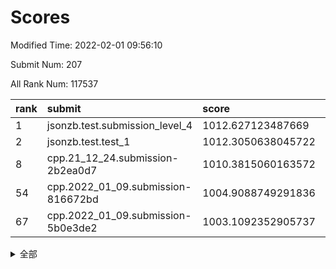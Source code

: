 # Scores

Modified Time: 2022-02-01 09:56:10

Submit Num: 207

All Rank Num: 117537

| rank |               submit               |       score        |       sigma        | pk_num |
| :--- | :--------------------------------- | :----------------- | :----------------- | :----- |
| 1    | jsonzb.test.submission_level_4     | 1012.627123487669  | 0.8142721444650527 | 2269   |
| 2    | jsonzb.test.test_1                 | 1012.3050638045722 | 0.8034291792506917 | 2270   |
| 8    | cpp.21_12_24.submission-2b2ea0d7   | 1010.3815060163572 | 0.7681563014374474 | 2272   |
| 54   | cpp.2022_01_09.submission-816672bd | 1004.9088749291836 | 0.7131666950238544 | 2273   |
| 67   | cpp.2022_01_09.submission-5b0e3de2 | 1003.1092352905737 | 0.7092451352435598 | 2270   |


<details>
<summary>全部</summary>

| rank |                 submit                 |       score        |       sigma        | pk_num |
| :--- | :------------------------------------- | :----------------- | :----------------- | :----- |
| 1    | jsonzb.test.submission_level_4         | 1012.627123487669  | 0.8142721444650527 | 2269   |
| 2    | jsonzb.test.test_1                     | 1012.3050638045722 | 0.8034291792506917 | 2270   |
| 3    | gobigger.level_3.submission_level_3_9  | 1010.9890692261876 | 0.7684841783767321 | 2273   |
| 4    | gobigger.level_3.submission_level_3_5  | 1010.5528154506812 | 0.7756669030481314 | 2269   |
| 5    | gobigger.level_3.submission_level_3_2  | 1010.5116685936229 | 0.7671311078666204 | 2270   |
| 6    | gobigger.level_3.submission_level_3_17 | 1010.4128178750801 | 0.7593390862960226 | 2269   |
| 7    | gobigger.level_3.submission_level_3_27 | 1010.3941755021335 | 0.7626460747853716 | 2272   |
| 8    | cpp.21_12_24.submission-2b2ea0d7       | 1010.3815060163572 | 0.7681563014374474 | 2272   |
| 9    | gobigger.level_3.submission_level_3_19 | 1009.8621085878891 | 0.7658538022169227 | 2269   |
| 10   | gobigger.level_3.submission_level_3_45 | 1009.8080913436955 | 0.767326974688078  | 2274   |
| 11   | gobigger.level_3.submission_level_3_25 | 1009.7865728866052 | 0.7587648290407216 | 2273   |
| 12   | gobigger.level_3.submission_level_3_31 | 1009.783820980596  | 0.7536064115287228 | 2275   |
| 13   | gobigger.level_3.submission_level_3_32 | 1009.7061382142049 | 0.7517917791517776 | 2270   |
| 14   | gobigger.level_3.submission_level_3_26 | 1009.6911750880336 | 0.7549264609643088 | 2268   |
| 15   | gobigger.level_3.submission_level_3_14 | 1009.6378158626202 | 0.7632896358375717 | 2269   |
| 16   | gobigger.level_3.submission_level_3_47 | 1009.634961723428  | 0.7540835824028528 | 2276   |
| 17   | gobigger.level_3.submission_level_3_20 | 1009.6229711661358 | 0.7586555462486025 | 2275   |
| 18   | gobigger.level_3.submission_level_3_42 | 1009.6046524079426 | 0.7804827737560058 | 2265   |
| 19   | gobigger.level_3.submission_level_3_23 | 1009.602533274839  | 0.7530435347104737 | 2277   |
| 20   | gobigger.level_3.submission_level_3_40 | 1009.5305711365891 | 0.7594526216285817 | 2271   |
| 21   | gobigger.level_3.submission_level_3_48 | 1009.5288413711936 | 0.7486835558309165 | 2274   |
| 22   | gobigger.level_3.submission_level_3_21 | 1009.4772341356604 | 0.7613171680134837 | 2271   |
| 23   | gobigger.level_3.submission_level_3_38 | 1009.4194400634976 | 0.7704969096944373 | 2273   |
| 24   | gobigger.level_3.submission_level_3_0  | 1009.3970403144979 | 0.7475958770476002 | 2271   |
| 25   | gobigger.level_3.submission_level_3_11 | 1009.3638047567977 | 0.7558634931318738 | 2276   |
| 26   | gobigger.level_3.submission_level_3_22 | 1009.358792872318  | 0.76414774514465   | 2274   |
| 27   | gobigger.level_3.submission_level_3_10 | 1009.346960741553  | 0.7520365480701423 | 2274   |
| 28   | gobigger.level_3.submission_level_3_39 | 1009.329021980285  | 0.7568601983999822 | 2272   |
| 29   | gobigger.level_3.submission_level_3_8  | 1009.3201158063033 | 0.7519006670318401 | 2270   |
| 30   | gobigger.level_3.submission_level_3_12 | 1009.2912673274432 | 0.7547495920271501 | 2276   |
| 31   | gobigger.level_3.submission_level_3_13 | 1009.2193032105921 | 0.7605108758163849 | 2272   |
| 32   | gobigger.level_3.submission_level_3_49 | 1009.2119067214077 | 0.7562065376394037 | 2267   |
| 33   | gobigger.level_3.submission_level_3_43 | 1009.2045176656993 | 0.748286073899111  | 2272   |
| 34   | gobigger.level_3.submission_level_3_44 | 1009.1818468359971 | 0.7577972265441467 | 2269   |
| 35   | gobigger.level_3.submission_level_3_29 | 1009.178735483153  | 0.7624395746541446 | 2272   |
| 36   | gobigger.level_3.submission_level_3_1  | 1009.1462850751581 | 0.7562813666641534 | 2272   |
| 37   | gobigger.level_3.submission_level_3_6  | 1009.1460321419277 | 0.7484252121510745 | 2274   |
| 38   | gobigger.level_3.submission_level_3_36 | 1009.1337610858168 | 0.7499752472987747 | 2270   |
| 39   | gobigger.level_3.submission_level_3_37 | 1009.0637902956105 | 0.7672571968710775 | 2270   |
| 40   | gobigger.level_3.submission_level_3_16 | 1009.03730228731   | 0.7578060933839617 | 2272   |
| 41   | gobigger.level_3.submission_level_3_34 | 1009.0265536645027 | 0.7497353584605516 | 2266   |
| 42   | gobigger.level_3.submission_level_3_15 | 1008.9773714191913 | 0.7470104473349729 | 2271   |
| 43   | gobigger.level_3.submission_level_3_18 | 1008.976020998731  | 0.7596622099869752 | 2271   |
| 44   | gobigger.level_3.submission_level_3_3  | 1008.9758830170273 | 0.7595943396384217 | 2271   |
| 45   | gobigger.level_3.submission_level_3_24 | 1008.9462557331993 | 0.7479861950120564 | 2264   |
| 46   | gobigger.level_3.submission_level_3_46 | 1008.9024949430939 | 0.7433673493482125 | 2272   |
| 47   | gobigger.level_3.submission_level_3_30 | 1008.8965716035393 | 0.7370141305796437 | 2276   |
| 48   | gobigger.level_3.submission_level_3_4  | 1008.8897847417784 | 0.750701159592312  | 2272   |
| 49   | gobigger.level_3.submission_level_3_35 | 1008.5885952834018 | 0.7641758450226431 | 2275   |
| 50   | gobigger.level_3.submission_level_3_28 | 1008.5381601227042 | 0.7431802929454091 | 2271   |
| 51   | gobigger.level_3.submission_level_3_7  | 1008.3117175713636 | 0.7558668043425968 | 2280   |
| 52   | gobigger.level_3.submission_level_3_41 | 1008.14908967962   | 0.7453646486355633 | 2273   |
| 53   | gobigger.level_3.submission_level_3_33 | 1008.0516405233233 | 0.755464519897161  | 2276   |
| 54   | cpp.2022_01_09.submission-816672bd     | 1004.9088749291836 | 0.7131666950238544 | 2273   |
| 55   | gobigger.level_1.submission_level_1_32 | 1004.0572175464375 | 0.7176760875233202 | 2271   |
| 56   | gobigger.level_1.submission_level_1_45 | 1003.8624222221141 | 0.728507527301617  | 2276   |
| 57   | gobigger.level_1.submission_level_1_16 | 1003.6321105485115 | 0.71988445336103   | 2270   |
| 58   | gobigger.level_1.submission_level_1_9  | 1003.5601343865411 | 0.7117096942702918 | 2274   |
| 59   | gobigger.level_1.submission_level_1_46 | 1003.5218406052634 | 0.7200334270149694 | 2271   |
| 60   | gobigger.level_1.submission_level_1_29 | 1003.5111382455249 | 0.7080431450107566 | 2271   |
| 61   | gobigger.level_1.submission_level_1_5  | 1003.5042462487733 | 0.7242910346191059 | 2273   |
| 62   | gobigger.level_1.submission_level_1_7  | 1003.4163972401084 | 0.7148256121694607 | 2276   |
| 63   | gobigger.level_1.submission_level_1_0  | 1003.4126966997    | 0.7174703139848391 | 2272   |
| 64   | gobigger.level_1.submission_level_1_33 | 1003.2941628268247 | 0.7169188507202835 | 2273   |
| 65   | gobigger.level_1.submission_level_1_48 | 1003.2416157947739 | 0.7165989560298239 | 2268   |
| 66   | gobigger.level_1.submission_level_1_36 | 1003.1525394600822 | 0.716194190942052  | 2265   |
| 67   | cpp.2022_01_09.submission-5b0e3de2     | 1003.1092352905737 | 0.7092451352435598 | 2270   |
| 68   | gobigger.level_1.submission_level_1_1  | 1003.1026098129314 | 0.7171350857770136 | 2268   |
| 69   | gobigger.level_1.submission_level_1_3  | 1003.0473273909671 | 0.7114480751260935 | 2273   |
| 70   | gobigger.level_1.submission_level_1_19 | 1003.0450243068714 | 0.7124199636248109 | 2270   |
| 71   | gobigger.level_1.submission_level_1_17 | 1003.038863615873  | 0.7084774039404294 | 2269   |
| 72   | gobigger.level_1.submission_level_1_22 | 1003.0180855713165 | 0.7125354337922318 | 2269   |
| 73   | gobigger.level_1.submission_level_1_21 | 1003.0107726715183 | 0.7142061017287231 | 2272   |
| 74   | gobigger.level_1.submission_level_1_41 | 1002.9888768159977 | 0.7221231467902111 | 2273   |
| 75   | gobigger.level_1.submission_level_1_44 | 1002.9829730608441 | 0.7111922121491557 | 2271   |
| 76   | gobigger.level_1.submission_level_1_20 | 1002.9690254385657 | 0.7126177278576532 | 2268   |
| 77   | gobigger.level_1.submission_level_1_30 | 1002.967320703751  | 0.7225536321218304 | 2270   |
| 78   | gobigger.level_1.submission_level_1_6  | 1002.9571355876562 | 0.7229024098429264 | 2275   |
| 79   | gobigger.level_1.submission_level_1_28 | 1002.9445979411886 | 0.7088862931229567 | 2273   |
| 80   | gobigger.level_1.submission_level_1_37 | 1002.9416941103134 | 0.7096656201629933 | 2273   |
| 81   | gobigger.level_1.submission_level_1_2  | 1002.9300323566264 | 0.7215071334377401 | 2269   |
| 82   | gobigger.level_1.submission_level_1_39 | 1002.87911494126   | 0.7179082089341454 | 2269   |
| 83   | gobigger.level_1.submission_level_1_18 | 1002.8196858923453 | 0.7135224445616044 | 2272   |
| 84   | gobigger.level_1.submission_level_1_26 | 1002.7994791005572 | 0.7186671663222466 | 2271   |
| 85   | gobigger.level_1.submission_level_1_10 | 1002.768477755479  | 0.7225078195974993 | 2271   |
| 86   | gobigger.level_1.submission_level_1_13 | 1002.6964736928887 | 0.7149494683266533 | 2280   |
| 87   | gobigger.level_1.submission_level_1_35 | 1002.6894000237905 | 0.7152958512375258 | 2266   |
| 88   | gobigger.level_1.submission_level_1_43 | 1002.6830490469694 | 0.7165641538983929 | 2273   |
| 89   | gobigger.level_1.submission_level_1_11 | 1002.6783206109086 | 0.7132544033095751 | 2273   |
| 90   | gobigger.level_1.submission_level_1_24 | 1002.6741037324938 | 0.7145988059967207 | 2277   |
| 91   | gobigger.level_1.submission_level_1_25 | 1002.6400490468683 | 0.7137081874849543 | 2270   |
| 92   | gobigger.level_1.submission_level_1_14 | 1002.5295205314878 | 0.7089570320229133 | 2268   |
| 93   | gobigger.level_1.submission_level_1_40 | 1002.5038827883798 | 0.7036651111992386 | 2269   |
| 94   | gobigger.level_1.submission_level_1_15 | 1002.4742778664979 | 0.7094032864894956 | 2272   |
| 95   | gobigger.level_1.submission_level_1_8  | 1002.3570693538644 | 0.7219107208473273 | 2272   |
| 96   | gobigger.level_1.submission_level_1_27 | 1002.3238830208514 | 0.7066254582771668 | 2271   |
| 97   | gobigger.level_1.submission_level_1_31 | 1002.3029989246435 | 0.7237206246863084 | 2271   |
| 98   | gobigger.level_1.submission_level_1_23 | 1002.262760310803  | 0.7140538742792938 | 2269   |
| 99   | gobigger.level_1.submission_level_1_47 | 1002.2487066572497 | 0.713972029099792  | 2271   |
| 100  | gobigger.level_1.submission_level_1_49 | 1002.2086677599899 | 0.7122532612679923 | 2271   |
| 101  | gobigger.level_1.submission_level_1_12 | 1002.1561391387113 | 0.7128757672985641 | 2272   |
| 102  | gobigger.level_1.submission_level_1_42 | 1002.1542094117466 | 0.7103321308578686 | 2272   |
| 103  | gobigger.level_1.submission_level_1_34 | 1002.1262588903561 | 0.707911190443091  | 2270   |
| 104  | gobigger.level_1.submission_level_1_38 | 1002.0967321071529 | 0.7144318720662908 | 2275   |
| 105  | gobigger.level_1.submission_level_1_4  | 1001.7973890818183 | 0.7099513158871272 | 2268   |
| 106  | gobigger.random.submission_random_9    | 996.3657574493822  | 0.7064730002601187 | 2273   |
| 107  | gobigger.random.submission_random_0    | 996.3217821503491  | 0.7064438444186627 | 2273   |
| 108  | gobigger.random.submission_random_34   | 996.2793238377128  | 0.7094789508308201 | 2271   |
| 109  | gobigger.random.submission_random_30   | 996.254759953216   | 0.7084557551880258 | 2269   |
| 110  | gobigger.random.submission_random_10   | 996.2432365740423  | 0.7055878992847893 | 2266   |
| 111  | gobigger.random.submission_random_21   | 996.2345908275457  | 0.7032667365405066 | 2267   |
| 112  | gobigger.random.submission_random_16   | 996.214044244761   | 0.7031145978911196 | 2273   |
| 113  | gobigger.random.submission_random_38   | 996.1971631743221  | 0.7020434377219544 | 2271   |
| 114  | gobigger.random.submission_random_14   | 996.1563314421744  | 0.7103251915066999 | 2273   |
| 115  | gobigger.random.submission_random_29   | 996.1554149580654  | 0.7031449874370941 | 2272   |
| 116  | gobigger.random.submission_random_37   | 996.0377129518122  | 0.7114689949395677 | 2274   |
| 117  | gobigger.random.submission_random_27   | 996.0207901691181  | 0.7009796296889945 | 2275   |
| 118  | gobigger.random.submission_random_6    | 996.0124619590177  | 0.7039892472656919 | 2272   |
| 119  | gobigger.random.submission_random_18   | 996.0084114693545  | 0.7112670253250232 | 2275   |
| 120  | gobigger.random.submission_random_28   | 995.9990698198401  | 0.7071410320929958 | 2276   |
| 121  | gobigger.random.submission_random_41   | 995.9984582016393  | 0.7045244243989999 | 2275   |
| 122  | gobigger.random.submission_random_8    | 995.9793903112178  | 0.7122479939410246 | 2270   |
| 123  | gobigger.random.submission_random_45   | 995.9791661288693  | 0.7006916831907356 | 2268   |
| 124  | gobigger.random.submission_random_23   | 995.9659448413189  | 0.7098091304579652 | 2274   |
| 125  | gobigger.random.submission_random_36   | 995.9442557045016  | 0.7090363778753989 | 2273   |
| 126  | gobigger.random.submission_random_17   | 995.9259100345653  | 0.7126941717017771 | 2275   |
| 127  | gobigger.random.submission_random_44   | 995.8572529951522  | 0.7017320261171807 | 2269   |
| 128  | gobigger.random.submission_random_7    | 995.7047769876837  | 0.7120139400301955 | 2266   |
| 129  | gobigger.random.submission_random_39   | 995.6283891893383  | 0.7122072066020136 | 2266   |
| 130  | gobigger.random.submission_random_19   | 995.570279028811   | 0.7064489332998065 | 2273   |
| 131  | gobigger.random.submission_random_26   | 995.5186742491517  | 0.7033487789619353 | 2275   |
| 132  | gobigger.random.submission_random_43   | 995.5123335364766  | 0.7040549206374667 | 2274   |
| 133  | gobigger.random.submission_random_12   | 995.5107809633248  | 0.6973672204969344 | 2270   |
| 134  | gobigger.random.submission_random_35   | 995.4917293969958  | 0.7095830488237319 | 2272   |
| 135  | gobigger.random.submission_random_11   | 995.4324086064146  | 0.7094443264719109 | 2266   |
| 136  | gobigger.random.submission_random_49   | 995.4250633306032  | 0.7119083443150096 | 2271   |
| 137  | gobigger.random.submission_random_5    | 995.4171567797226  | 0.7092709756077716 | 2266   |
| 138  | gobigger.random.submission_random_46   | 995.4062067119481  | 0.7083652713746114 | 2267   |
| 139  | gobigger.random.submission_random_22   | 995.3986592078434  | 0.7135024327119285 | 2268   |
| 140  | gobigger.random.submission_random_3    | 995.3748647471558  | 0.7051483616161479 | 2271   |
| 141  | gobigger.random.submission_random_24   | 995.3219169513799  | 0.7138907557218733 | 2272   |
| 142  | gobigger.random.submission_random_4    | 995.2320763811209  | 0.7107325402537579 | 2269   |
| 143  | gobigger.random.submission_random_15   | 995.2101831605198  | 0.7047804752953902 | 2269   |
| 144  | gobigger.random.submission_random_42   | 995.1775865560683  | 0.7129714706709412 | 2266   |
| 145  | gobigger.random.submission_random_31   | 995.1574187462772  | 0.7091018044681546 | 2267   |
| 146  | gobigger.random.submission_random_2    | 995.093258342273   | 0.7097034608762897 | 2269   |
| 147  | gobigger.random.submission_random_32   | 995.0562853094754  | 0.7219694059274905 | 2273   |
| 148  | gobigger.random.submission_random_13   | 995.02885787088    | 0.7038293480051301 | 2269   |
| 149  | gobigger.random.submission_random_47   | 995.0031362696582  | 0.7082102477717017 | 2267   |
| 150  | gobigger.random.submission_random_40   | 994.997273743133   | 0.7112936509108082 | 2273   |
| 151  | gobigger.random.submission_random_33   | 994.9664377563523  | 0.7094923629793582 | 2272   |
| 152  | gobigger.random.submission_random_25   | 994.8968915119628  | 0.7198842566020128 | 2268   |
| 153  | gobigger.random.submission_random_48   | 994.8849765503114  | 0.7147954901640469 | 2273   |
| 154  | gobigger.random.submission_random_1    | 994.5778754864381  | 0.7032369941440468 | 2270   |
| 155  | gobigger.random.submission_random_20   | 994.4621288957139  | 0.7132390503376344 | 2273   |
| 156  | gobigger.level_2.submission_level_2_46 | 993.0413797579757  | 0.7351940847134374 | 2267   |
| 157  | gobigger.level_2.submission_level_2_0  | 992.9629300866108  | 0.7370903478383659 | 2274   |
| 158  | gobigger.level_2.submission_level_2_32 | 992.8406699677347  | 0.7435037626994189 | 2270   |
| 159  | gobigger.level_2.submission_level_2_22 | 992.8053452898203  | 0.740052867232666  | 2273   |
| 160  | gobigger.level_2.submission_level_2_25 | 992.803609645188   | 0.7307910643914725 | 2274   |
| 161  | gobigger.level_2.submission_level_2_15 | 992.6282439137586  | 0.7478874828730833 | 2276   |
| 162  | gobigger.level_2.submission_level_2_40 | 992.5650967589166  | 0.7333576645063287 | 2268   |
| 163  | gobigger.level_2.submission_level_2_12 | 992.5511434898389  | 0.7485308585784698 | 2279   |
| 164  | gobigger.level_2.submission_level_2_23 | 992.3797304747903  | 0.7351597748065678 | 2270   |
| 165  | gobigger.level_2.submission_level_2_6  | 992.3786763997604  | 0.7380942202250493 | 2274   |
| 166  | gobigger.level_2.submission_level_2_39 | 992.2852831579947  | 0.7412742898742969 | 2277   |
| 167  | gobigger.level_2.submission_level_2_1  | 992.2821516702501  | 0.7318887292749208 | 2275   |
| 168  | gobigger.level_2.submission_level_2_17 | 992.2514354030683  | 0.7477785181910519 | 2265   |
| 169  | gobigger.level_2.submission_level_2_48 | 992.2343403844484  | 0.7490721574617236 | 2270   |
| 170  | gobigger.level_2.submission_level_2_34 | 992.1767042747513  | 0.7491934735205603 | 2268   |
| 171  | gobigger.level_2.submission_level_2_49 | 992.1455310451666  | 0.7415990950922142 | 2270   |
| 172  | gobigger.level_2.submission_level_2_26 | 992.0859712451028  | 0.7278476751837513 | 2273   |
| 173  | gobigger.level_2.submission_level_2_21 | 992.0795283179601  | 0.7408224524054475 | 2271   |
| 174  | gobigger.level_2.submission_level_2_3  | 992.0525675547209  | 0.7538877654494394 | 2274   |
| 175  | gobigger.level_2.submission_level_2_9  | 992.0480809490789  | 0.7297069517867036 | 2265   |
| 176  | gobigger.level_2.submission_level_2_27 | 991.9355674727373  | 0.7341146118321894 | 2268   |
| 177  | gobigger.level_2.submission_level_2_16 | 991.9127072858734  | 0.7436023682268512 | 2269   |
| 178  | gobigger.level_2.submission_level_2_41 | 991.8446913560931  | 0.744622399984928  | 2276   |
| 179  | gobigger.level_2.submission_level_2_30 | 991.8380688346276  | 0.7493327316023985 | 2271   |
| 180  | gobigger.level_2.submission_level_2_4  | 991.7744118410453  | 0.7428346807719188 | 2272   |
| 181  | gobigger.level_2.submission_level_2_43 | 991.706248891979   | 0.7497884482437164 | 2274   |
| 182  | gobigger.level_2.submission_level_2_19 | 991.7039257515297  | 0.7421016032845293 | 2268   |
| 183  | gobigger.level_2.submission_level_2_29 | 991.7030569941921  | 0.7353270996070346 | 2273   |
| 184  | gobigger.level_2.submission_level_2_10 | 991.702516026535   | 0.7512642902066051 | 2276   |
| 185  | gobigger.level_2.submission_level_2_14 | 991.6418800705355  | 0.755952584410742  | 2265   |
| 186  | gobigger.level_2.submission_level_2_18 | 991.5864754676222  | 0.7418490581930984 | 2273   |
| 187  | gobigger.level_2.submission_level_2_42 | 991.5805285610733  | 0.7396588354376562 | 2271   |
| 188  | gobigger.level_2.submission_level_2_45 | 991.5624843176388  | 0.7364868593124765 | 2272   |
| 189  | gobigger.level_2.submission_level_2_33 | 991.5579729397201  | 0.7449106025451511 | 2264   |
| 190  | gobigger.level_2.submission_level_2_24 | 991.5263809239234  | 0.7435803222798545 | 2269   |
| 191  | gobigger.level_2.submission_level_2_36 | 991.4656404103441  | 0.7581356937787728 | 2272   |
| 192  | gobigger.level_2.submission_level_2_8  | 991.4359063983846  | 0.7551973859212415 | 2272   |
| 193  | gobigger.level_2.submission_level_2_7  | 991.4043869846092  | 0.7538509917866136 | 2277   |
| 194  | gobigger.level_2.submission_level_2_47 | 991.4031898813791  | 0.7474100737801053 | 2272   |
| 195  | gobigger.level_2.submission_level_2_35 | 991.3917470405039  | 0.7428752697239369 | 2269   |
| 196  | gobigger.level_2.submission_level_2_37 | 991.339274788484   | 0.7454292627980341 | 2271   |
| 197  | gobigger.level_2.submission_level_2_38 | 991.2800692538232  | 0.7473108986913172 | 2269   |
| 198  | gobigger.level_2.submission_level_2_13 | 991.2418311285576  | 0.7560783455837322 | 2271   |
| 199  | gobigger.level_2.submission_level_2_44 | 991.1776003432842  | 0.7503390884898373 | 2267   |
| 200  | gobigger.level_2.submission_level_2_20 | 991.1632653344144  | 0.7560880957429594 | 2266   |
| 201  | gobigger.level_2.submission_level_2_28 | 991.052470322355   | 0.7598177914141909 | 2272   |
| 202  | gobigger.level_2.submission_level_2_31 | 991.0513066395907  | 0.7484051273817336 | 2272   |
| 203  | gobigger.level_2.submission_level_2_2  | 990.9111374332173  | 0.747199037921368  | 2273   |
| 204  | gobigger.level_2.submission_level_2_5  | 990.7654527511024  | 0.7498575598127842 | 2271   |
| 205  | gobigger.level_2.submission_level_2_11 | 990.7289251877152  | 0.7425462127248487 | 2272   |
| 206  | gobigger.none.submission_none_0        | 976.8111326406779  | 1.3394118012708356 | 2274   |
| 207  | gobigger.none.submission_none_1        | 976.3462852279443  | 1.3376953618750758 | 2264   |

</details>